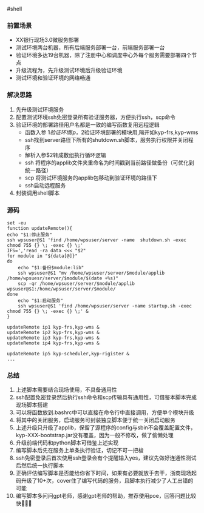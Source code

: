 #shell

### 前置场景

* XX银行现场3.0微服务部署
* 测试环境两台机器，所有后端服务部署一台，前端服务部署一台
* 验证环境多达19台机器，除了注册中心和调度中心外每个服务需要部署四个节点
* 升级流程为，先升级测试环境后升级验证环境
* 测试环境和验证环境的网络畅通

### 解决思路

1. 先升级测试环境服务
2. 配置测试环境ssh免密登录所有验证服务器，方便执行ssh，scp命令
3. 验证环境的部署路径用户名都是一致的编写函数复用远程逻辑
   * 函数入参 $1验证环境ip，$2验证环境部署的模块用,隔开如kyp-frs,kyp-wms
   * ssh找到server路径下所有的shutdown.sh脚本，服务执行权限并关闭程序
   * 解析入参$2转成数组执行循环逻辑
   * ssh 将程序的applib文件夹重命名为时间戳到当前路径做备份（可优化到统一路径）
   * scp 将测试环境服务的applib包移动到验证环境的路径下
   * ssh启动远程服务
4. 封装调用shell脚本

### 源码

```shell
set -eu
function updateRemote(){
echo "$1:停止服务"
ssh wpsuser@$1 'find /home/wpsuser/server -name  shutdown.sh -exec chmod 755 {} \; -exec {} \;'
IFS=','read -ra data <<< "$2"
for module in "${data[@]}"
do 
	echo "$1:备份$module:lib"
	ssh wpsuser@$1 "mv /home/wpsuser/server/$module/applib /home/wpsuesr/server/$module/$(date +%s)"
	scp -qr /home/wpsuser/server/$module/applib wpsuser@$1:/home/wpsuser/server/$module/
done
	echo "$1:启动服务"
	ssh wpsuser@$1 'find /home/wpsuser/server -name startup.sh -exec chmod 755 {} \; -exec {} \;' &
}

updateRemote ip1 kyp-frs,kyp-wms &
updateRemote ip2 kyp-frs,kyp-wms &
updateRemote ip3 kyp-frs,kyp-wms &
updateRemote ip4 kyp-frs,kyp-wms &

updateRemote ip5 kyp-scheduler,kyp-rigister &
...
```

### 总结

1. 上述脚本需要结合现场使用，不具备通用性
2. ssh配置免密登录然后执行ssh命令和scp传输具有通用性，可借鉴本脚本完成现场脚本搭建
3. 可以将函数放到.bashrc中可以直接在命令行中直接调用，方便单个模块升级
4. 将其中的关闭服务，启动服务可封装独立脚本便于统一关闭启动服务
5. 上述升级只升级了applib，保留了源程序的config与sbin不会覆盖配置文件，kyp-XXX-bootstrap.jar没有覆盖，因为一般不修改，做了偷懒处理
6. 升级前端代码和python脚本可借鉴上述实现
7. 编写脚本后先在服务上单条执行验证，切记不可一把梭
8. ssh免密登录后首次使用ssh登录会有个提醒输入yes，建议先做好连通性测试后然后统一执行脚本
9. 正确评估编写脚本是否能给你省下时间，如果有必要就放手去干，浙商现场起码升级了10+次，cover住了编写代码的服务，且脚本执行减少了人工出错的可能
10. 编写脚本多问问gpt老师，感谢gpt老师的帮助，推荐使用poe，回答问题比较快🙆🏻‍♀️
